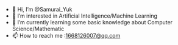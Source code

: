 - 👋 Hi, I’m @Samurai_Yuk
- 👀 I’m interested in Artificial Intelligence/Machine Learning
- 🌱 I’m currently learning some basic knowledge about Computer Science/Mathematic
- 📫 How to reach me :1668126007@qq.com

<!---
Vege-dog/Vege-dog is a ✨ special ✨ repository because its `README.md` (this file) appears on your GitHub profile.
You can click the Preview link to take a look at your changes.
--->
